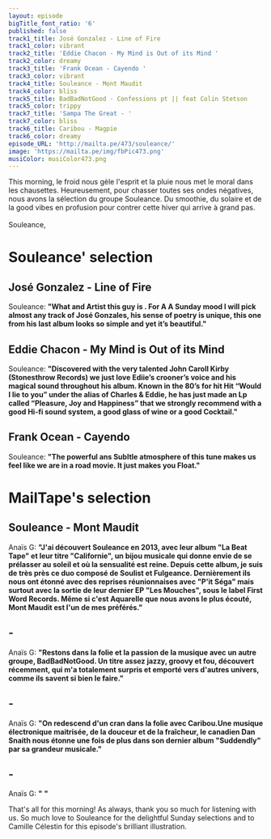 ```yaml
---
layout: episode
bigTitle_font_ratio: '6'
published: false
track1_title: José Gonzalez - Line of Fire
track1_color: vibrant
track2_title: 'Eddie Chacon - My Mind is Out of its Mind '
track2_color: dreamy
track3_title: 'Frank Ocean - Cayendo '
track3_color: vibrant
track4_title: Souleance - Mont Maudit
track4_color: bliss
track5_title: BadBadNotGood - Confessions pt || feat Colin Stetson
track5_color: trippy
track7_title: 'Sampa The Great - '
track7_color: bliss
track6_title: Caribou - Magpie
track6_color: dreamy
episode_URL: 'http://mailta.pe/473/souleance/'
image: 'https://mailta.pe/img/fbPic473.png'
musiColor: musiColor473.png
---
```

<p id="introduction"> This morning, le froid nous gèle l'esprit et la pluie nous met le moral dans les chausettes. Heureusement, pour chasser toutes ses ondes négatives, nous avons la sélection du groupe Souleance. Du smoothie, du solaire et de la good vibes en profusion pour contrer cette hiver qui arrive à grand pas. 
<br><br>
Souleance, 

</p>


# Souleance' selection

## José Gonzalez - Line of Fire
Souleance: **"**What and Artist this guy is . For A A Sunday mood I will pick almost any track of José Gonzales, his sense of poetry is unique, this one from his last album looks so simple and yet it’s beautiful.**"**

## Eddie Chacon - My Mind is Out of its Mind
Souleance: **"**Discovered with the very talented John Caroll Kirby (Stonesthrow Records)
we just love Ediie’s crooner’s voice and his magical sound throughout his album.
Known in the 80’s for hit Hit “Would I lie to you” under the alias of Charles & Eddie, he has just made an Lp called “Pleasure, Joy and Happiness” that we strongly recommend with a good Hi-fi sound system, a good glass of wine or a good Cocktail.**"**

## Frank Ocean - Cayendo
Souleance: **"**The powerful ans Subltle atmosphere of this tune makes us feel like we are in a road movie. It just makes you Float.**"**


# MailTape's selection

## Souleance - Mont Maudit
Anaïs G: **"**J'ai découvert Souleance en 2013, avec leur album "La Beat Tape" et leur titre "Californie", un bijou musicale qui donne envie de se prélasser au soleil et où la sensualité est reine. Depuis cette album, je suis de très près ce duo composé de Soulist et Fulgeance. Dernièrement ils nous ont étonné avec des reprises réunionnaises avec "P'it Séga" mais surtout avec la sortie de leur dernier EP "Les Mouches", sous le label First Word Records. Même si c'est Aquarelle que nous avons le plus écouté, Mont Maudit est l'un de mes préférés.**"**

## - 
Anaïs G: **"**Restons dans la folie et la passion de la musique avec un autre groupe, BadBadNotGood. Un titre assez jazzy, groovy et fou, découvert récemment, qui m'a totalement surpris et emporté vers d'autres univers, comme ils savent si bien le faire.**"**

##  - 
Anaïs G: **"**On redescend d'un cran dans la folie avec Caribou.Une musique électronique maitrisée, de la douceur et de la fraîcheur, le canadien Dan Snaith nous étonne une fois de plus dans son dernier album "Suddendly" par sa grandeur musicale.**"**

##  - 
Anaïs G: **"** **"**

<p id="outroduction">That's all for this morning! As always, thank you so much for listening with us. So much love to Souleance for the delightful Sunday selections and to Camille Célestin for this episode's brilliant illustration.</p>
